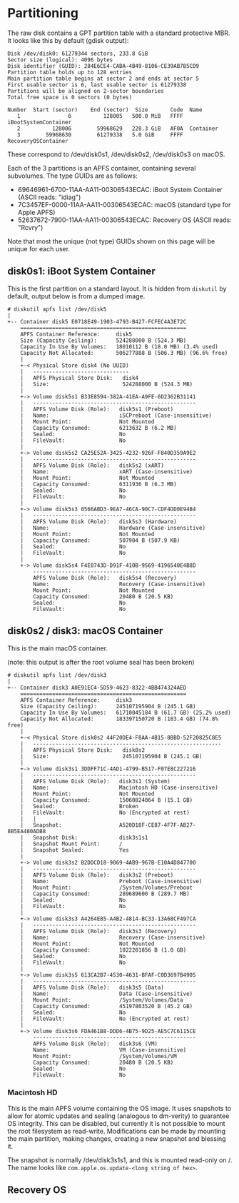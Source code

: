 # Partitioning

The raw disk contains a GPT partition table with a standard protective MBR. It looks like this by default (gdisk output):

```
Disk /dev/disk0: 61279344 sectors, 233.8 GiB
Sector size (logical): 4096 bytes
Disk identifier (GUID): 284E6CE4-CABA-4B49-8106-CE39AB7B5CD9
Partition table holds up to 128 entries
Main partition table begins at sector 2 and ends at sector 5
First usable sector is 6, last usable sector is 61279338
Partitions will be aligned on 2-sector boundaries
Total free space is 0 sectors (0 bytes)

Number  Start (sector)    End (sector)  Size       Code  Name
   1               6          128005   500.0 MiB   FFFF  iBootSystemContainer
   2          128006        59968629   228.3 GiB   AF0A  Container
   3        59968630        61279338   5.0 GiB     FFFF  RecoveryOSContainer
```

These correspond to /dev/disk0s1, /dev/disk0s2, /dev/disk0s3 on macOS.

Each of the 3 partitions is an APFS container, containing several subvolumes. The type GUIDs are as follows:

* 69646961-6700-11AA-AA11-00306543ECAC: iBoot System Container (ASCII reads: "idiag")
* 7C3457EF-0000-11AA-AA11-00306543ECAC: macOS (standard type for Apple APFS)
* 52637672-7900-11AA-AA11-00306543ECAC: Recovery OS (ASCII reads: "Rcvry")

Note that most the unique (not type) GUIDs shown on this page will be unique for each user.

## disk0s1: iBoot System Container

This is the first partition on a standard layout. It is hidden from `diskutil` by default, output below is from a dumped image.

```
# diskutil apfs list /dev/disk5
|
+-- Container disk5 E0718E49-1903-4793-B427-FCFEC4A3E72C
    ====================================================
    APFS Container Reference:     disk5
    Size (Capacity Ceiling):      524288000 B (524.3 MB)
    Capacity In Use By Volumes:   18010112 B (18.0 MB) (3.4% used)
    Capacity Not Allocated:       506277888 B (506.3 MB) (96.6% free)
    |
    +-< Physical Store disk4 (No UUID)
    |   ------------------------------
    |   APFS Physical Store Disk:   disk4
    |   Size:                       524288000 B (524.3 MB)
    |
    +-> Volume disk5s1 B33E8594-382A-41EA-A9FE-6D2362B31141
    |   ---------------------------------------------------
    |   APFS Volume Disk (Role):   disk5s1 (Preboot)
    |   Name:                      iSCPreboot (Case-insensitive)
    |   Mount Point:               Not Mounted
    |   Capacity Consumed:         6213632 B (6.2 MB)
    |   Sealed:                    No
    |   FileVault:                 No
    |
    +-> Volume disk5s2 CA25E52A-3425-4232-926F-F840D359A9E2
    |   ---------------------------------------------------
    |   APFS Volume Disk (Role):   disk5s2 (xART)
    |   Name:                      xART (Case-insensitive)
    |   Mount Point:               Not Mounted
    |   Capacity Consumed:         6311936 B (6.3 MB)
    |   Sealed:                    No
    |   FileVault:                 No
    |
    +-> Volume disk5s3 0566ABD3-9EA7-46CA-90C7-CDF4DD0E94B4
    |   ---------------------------------------------------
    |   APFS Volume Disk (Role):   disk5s3 (Hardware)
    |   Name:                      Hardware (Case-insensitive)
    |   Mount Point:               Not Mounted
    |   Capacity Consumed:         507904 B (507.9 KB)
    |   Sealed:                    No
    |   FileVault:                 No
    |
    +-> Volume disk5s4 F4E0743D-D91F-410B-9569-4196540E4B8D
        ---------------------------------------------------
        APFS Volume Disk (Role):   disk5s4 (Recovery)
        Name:                      Recovery (Case-insensitive)
        Mount Point:               Not Mounted
        Capacity Consumed:         20480 B (20.5 KB)
        Sealed:                    No
        FileVault:                 No
```

## disk0s2 / disk3: macOS Container

This is the main macOS container.

(note: this output is after the root volume seal has been broken)

```
# diskutil apfs list /dev/disk3
|
+-- Container disk3 A0E91EC4-5D59-4623-8322-4BB474324AED
    ====================================================
    APFS Container Reference:     disk3
    Size (Capacity Ceiling):      245107195904 B (245.1 GB)
    Capacity In Use By Volumes:   61710045184 B (61.7 GB) (25.2% used)
    Capacity Not Allocated:       183397150720 B (183.4 GB) (74.8% free)
    |
    +-< Physical Store disk0s2 44F20DE4-F8AA-4B15-8BBD-52F20825C8E5
    |   -----------------------------------------------------------
    |   APFS Physical Store Disk:   disk0s2
    |   Size:                       245107195904 B (245.1 GB)
    |
    +-> Volume disk3s1 3DDFF71C-4AD1-4799-B517-F07E8C227216
    |   ---------------------------------------------------
    |   APFS Volume Disk (Role):   disk3s1 (System)
    |   Name:                      Macintosh HD (Case-insensitive)
    |   Mount Point:               Not Mounted
    |   Capacity Consumed:         15060824064 B (15.1 GB)
    |   Sealed:                    Broken
    |   FileVault:                 No (Encrypted at rest)
    |   |
    |   Snapshot:                  A520D18F-CE87-4F7F-AB27-8B5EA480ADB8
    |   Snapshot Disk:             disk3s1s1
    |   Snapshot Mount Point:      /
    |   Snapshot Sealed:           Yes
    |
    +-> Volume disk3s2 B2DDCD18-9069-4AB9-967B-E10A4D847700
    |   ---------------------------------------------------
    |   APFS Volume Disk (Role):   disk3s2 (Preboot)
    |   Name:                      Preboot (Case-insensitive)
    |   Mount Point:               /System/Volumes/Preboot
    |   Capacity Consumed:         289689600 B (289.7 MB)
    |   Sealed:                    No
    |   FileVault:                 No
    |
    +-> Volume disk3s3 A4264E85-A4B2-4814-BC33-13A68CF497CA
    |   ---------------------------------------------------
    |   APFS Volume Disk (Role):   disk3s3 (Recovery)
    |   Name:                      Recovery (Case-insensitive)
    |   Mount Point:               Not Mounted
    |   Capacity Consumed:         1022201856 B (1.0 GB)
    |   Sealed:                    No
    |   FileVault:                 No
    |
    +-> Volume disk3s5 613CA2B7-4530-4631-BFAF-C0D3697B4905
    |   ---------------------------------------------------
    |   APFS Volume Disk (Role):   disk3s5 (Data)
    |   Name:                      Data (Case-insensitive)
    |   Mount Point:               /System/Volumes/Data
    |   Capacity Consumed:         45197803520 B (45.2 GB)
    |   Sealed:                    No
    |   FileVault:                 No (Encrypted at rest)
    |
    +-> Volume disk3s6 FDA461B8-DDD6-4B75-9D25-AE5C7C6115CE
        ---------------------------------------------------
        APFS Volume Disk (Role):   disk3s6 (VM)
        Name:                      VM (Case-insensitive)
        Mount Point:               /System/Volumes/VM
        Capacity Consumed:         20480 B (20.5 KB)
        Sealed:                    No
        FileVault:                 No
```

### Macintosh HD

This is the main APFS volume containing the OS image. It uses snapshots to allow for atomic updates and sealing (analogous to dm-verity) to guarantee OS integrity. This can be disabled, but currently it is not possible to mount the root filesystem as read-write. Modifications can be made by mounting the main partition, making changes, creating a new snapshot and blessing it.

The snapshot is normally /dev/disk3s1s1, and this is mounted read-only on /. The name looks like `com.apple.os.update-<long string of hex>`.

## Recovery OS